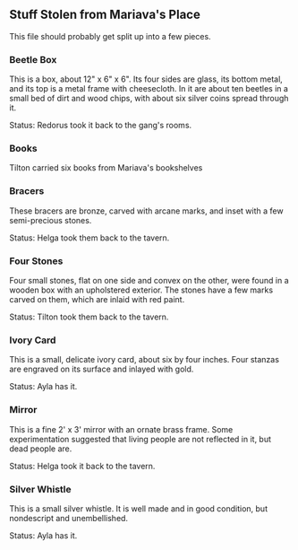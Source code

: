 
## Stuff Stolen from Mariava's Place

This file should probably get split up into a few pieces.

### Beetle Box

This is a box, about 12" x 6" x 6".  Its four sides are glass, its bottom
metal, and its top is a metal frame with cheesecloth.  In it are about ten
beetles in a small bed of dirt and wood chips, with about six silver coins
spread through it.

Status: Redorus took it back to the gang's rooms.

### Books

Tilton carried six books from Mariava's bookshelves

### Bracers

These bracers are bronze, carved with arcane marks, and inset with a few
semi-precious stones.

Status: Helga took them back to the tavern.

### Four Stones

Four small stones, flat on one side and convex on the other, were found in a
wooden box with an upholstered exterior.  The stones have a few marks carved on
them, which are inlaid with red paint.

Status: Tilton took them back to the tavern.

### Ivory Card

This is a small, delicate ivory card, about six by four inches.  Four stanzas
are engraved on its surface and inlayed with gold.

Status: Ayla has it.

### Mirror

This is a fine 2' x 3' mirror with an ornate brass frame.  Some experimentation
suggested that living people are not reflected in it, but dead people are.

Status: Helga took it back to the tavern.

### Silver Whistle

This is a small silver whistle.  It is well made and in good condition, but
nondescript and unembellished.

Status: Ayla has it.

